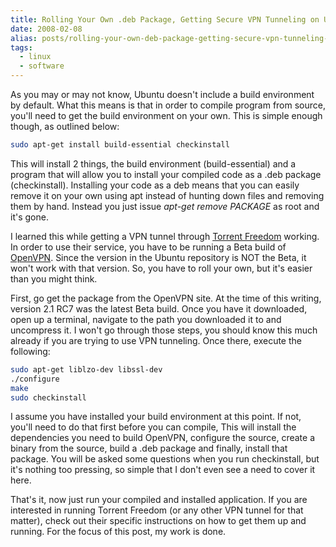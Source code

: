 ```yaml
---
title: Rolling Your Own .deb Package, Getting Secure VPN Tunneling on Ubuntu
date: 2008-02-08
alias: posts/rolling-your-own-deb-package-getting-secure-vpn-tunneling-on-ubuntu/index.html
tags:
  - linux
  - software
---
```


As you may or may not know, Ubuntu doesn't include a build environment by default. What this means is that in order to compile program from source, you'll need to get the build environment on your own. This is simple enough though, as outlined below:

```bash
sudo apt-get install build-essential checkinstall
```

This will install 2 things, the build environment (build-essential) and a program that will allow you to install your compiled code as a .deb package (checkinstall). Installing your code as a deb means that you can easily remove it on your own using apt instead of hunting down files and removing them by hand. Instead you just issue *apt-get remove PACKAGE* as root and it's gone.

I learned this while getting a VPN tunnel through [Torrent Freedom](http://www.torrentfreedom.com) working. In order to use their service, you have to be running a Beta build of [OpenVPN](http://openvpn.net). Since the version in the Ubuntu repository is NOT the Beta, it won't work with that version. So, you have to roll your own, but it's easier than you might think.

First, go get the package from the OpenVPN site. At the time of this writing, version 2.1 RC7 was the latest Beta build. Once you have it downloaded, open up a terminal, navigate to the path you downloaded it to and uncompress it. I won't go through those steps, you should know this much already if you are trying to use VPN tunneling. Once there, execute the following:

```bash
sudo apt-get liblzo-dev libssl-dev
./configure
make
sudo checkinstall
```

I assume you have installed your build environment at this point. If not, you'll need to do that first before you can compile, This will install the dependencies you need to build OpenVPN, configure the source, create a binary from the source, build a .deb package and finally, install that package. You will be asked some questions when you run checkinstall, but it's nothing too pressing, so simple that I don't even see a need to cover it here.

That's it, now just run your compiled and installed application. If you are interested in running Torrent Freedom (or any other VPN tunnel for that matter), check out their specific instructions on how to get them up and running. For the focus of this post, my work is done.
